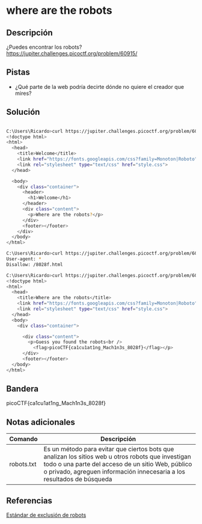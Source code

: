# where are the robots

## Descripción
¿Puedes encontrar los robots? 
https://jupiter.challenges.picoctf.org/problem/60915/

## Pistas
- ¿Qué parte de la web podría decirte dónde no quiere el creador que mires?

## Solución
```bash

C:\Users\Ricardo>curl https://jupiter.challenges.picoctf.org/problem/60915/
<!doctype html>
<html>
  <head>
    <title>Welcome</title>
    <link href="https://fonts.googleapis.com/css?family=Monoton|Roboto" rel="stylesheet">
    <link rel="stylesheet" type="text/css" href="style.css">
  </head>

  <body>
    <div class="container">
      <header>
        <h1>Welcome</h1>
      </header>
      <div class="content">
        <p>Where are the robots?</p>
      </div>
      <footer></footer>
    </div>
  </body>
</html>

C:\Users\Ricardo>curl https://jupiter.challenges.picoctf.org/problem/60915/robots.txt
User-agent: *
Disallow: /8028f.html

C:\Users\Ricardo>curl https://jupiter.challenges.picoctf.org/problem/60915/8028f.html
<!doctype html>
<html>
  <head>
    <title>Where are the robots</title>
    <link href="https://fonts.googleapis.com/css?family=Monoton|Roboto" rel="stylesheet">
    <link rel="stylesheet" type="text/css" href="style.css">
  </head>
  <body>
    <div class="container">

      <div class="content">
        <p>Guess you found the robots<br />
          <flag>picoCTF{ca1cu1at1ng_Mach1n3s_8028f}</flag></p>
      </div>
      <footer></footer>
  </body>
</html>
```

## Bandera
picoCTF{ca1cu1at1ng_Mach1n3s_8028f}

## Notas adicionales
| Comando | Descripción |
|--------|--------|
| robots.txt | Es un método para evitar que ciertos bots que analizan los sitios web u otros robots que investigan todo o una parte del acceso de un sitio Web, público o privado, agreguen información innecesaria a los resultados de búsqueda |

## Referencias
[Estándar de exclusión de robots](https://es.wikipedia.org/wiki/Est%C3%A1ndar_de_exclusi%C3%B3n_de_robots)